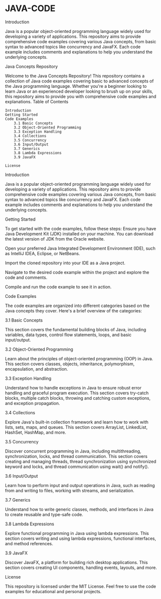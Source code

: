 # JAVA-CODE
Introduction

Java is a popular object-oriented programming language widely used for developing a variety of applications. This repository aims to provide comprehensive code examples covering various Java concepts, from basic syntax to advanced topics like concurrency and JavaFX. Each code example includes comments and explanations to help you understand the underlying concepts.

Java Concepts Repository

Welcome to the Java Concepts Repository! This repository contains a collection of Java code examples covering basic to advanced concepts of the Java programming language. Whether you're a beginner looking to learn Java or an experienced developer looking to brush up on your skills, this repository aims to provide you with comprehensive code examples and explanations.
Table of Contents

    Introduction
    Getting Started
    Code Examples
        3.1 Basic Concepts
        3.2 Object-Oriented Programming
        3.3 Exception Handling
        3.4 Collections
        3.5 Concurrency
        3.6 Input/Output
        3.7 Generics
        3.8 Lambda Expressions
        3.9 JavaFX

    License

Introduction

Java is a popular object-oriented programming language widely used for developing a variety of applications. This repository aims to provide comprehensive code examples covering various Java concepts, from basic syntax to advanced topics like concurrency and JavaFX. Each code example includes comments and explanations to help you understand the underlying concepts.

Getting Started

To get started with the code examples, follow these steps:
Ensure you have Java Development Kit (JDK) installed on your machine. You can download the latest version of JDK from the Oracle website.

Open your preferred Java Integrated Development Environment (IDE), such as IntelliJ IDEA, Eclipse, or NetBeans.

Import the cloned repository into your IDE as a Java project.

Navigate to the desired code example within the project and explore the code and comments.

Compile and run the code example to see it in action.

Code Examples

The code examples are organized into different categories based on the Java concepts they cover. Here's a brief overview of the categories:

3.1 Basic Concepts

This section covers the fundamental building blocks of Java, including variables, data types, control flow statements, loops, and basic input/output.

3.2 Object-Oriented Programming

Learn about the principles of object-oriented programming (OOP) in Java. This section covers classes, objects, inheritance, polymorphism, encapsulation, and abstraction.

3.3 Exception Handling

Understand how to handle exceptions in Java to ensure robust error handling and graceful program execution. This section covers try-catch blocks, multiple catch blocks, throwing and catching custom exceptions, and exception propagation.

3.4 Collections

Explore Java's built-in collection framework and learn how to work with lists, sets, maps, and queues. This section covers ArrayList, LinkedList, HashSet, HashMap, and more.

3.5 Concurrency

Discover concurrent programming in Java, including multithreading, synchronization, locks, and thread communication. This section covers creating and managing threads, thread synchronization using synchronized keyword and locks, and thread communication using wait() and notify().

3.6 Input/Output

Learn how to perform input and output operations in Java, such as reading from and writing to files, working with streams, and serialization.

3.7 Generics

Understand how to write generic classes, methods, and interfaces in Java to create reusable and type-safe code.

3.8 Lambda Expressions

Explore functional programming in Java using lambda expressions. This section covers writing and using lambda expressions, functional interfaces, and method references.

3.9 JavaFX

Discover JavaFX, a platform for building rich desktop applications. This section covers creating UI components, handling events, layouts, and more.


License

This repository is licensed under the MIT License. Feel free to use the code examples for educational and personal projects.
